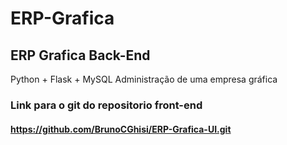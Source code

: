 # ERP-Grafica
## ERP Grafica Back-End
Python + Flask + MySQL
Administração de uma empresa gráfica <br>
### Link para  o git do repositorio  front-end  
#### https://github.com/BrunoCGhisi/ERP-Grafica-UI.git
